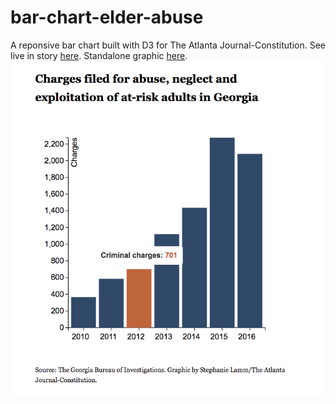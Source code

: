 # bar-chart-elder-abuse
A reponsive bar chart built with D3 for The Atlanta Journal-Constitution.
See live in story <a href="http://www.myajc.com/news/elder-abuse-prosecutions-rise-under-new-state-law/uTWFsuvqvBVwsKKsTgIttL/">here</a>.
Standalone graphic <a href="https://s3.amazonaws.com/ajcnewsapps/2017/elderAbuse/index.html">here</a>.
<img src="demo.png">
